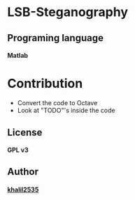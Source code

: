 # LSB-Steganography

## Programing language
#### Matlab

# Contribution
* Convert the code to Octave
* Look at "TODO"'s inside the code

## License
#### GPL v3

## Author 
#### <a href="https://github.com/khalil2535">khalil2535</a>
